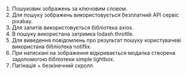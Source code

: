 1. Пошуковик зображень за ключовим словом. 
2. Для пошуку зображень використовується безплатний API сервіс pixabay.
3. Для запитів використовується бібліотека axios.
4. В пошуку використана затримка lodash.throttle.
5. Для виведення повідомлень про результат пошуку користувачеві використана бібліотека notiflix.
6. При натискані на зображення відкривається модалка створена задопомогою бібліотеки simple lightbox.
7. Пагінація + безкінечний скролл
